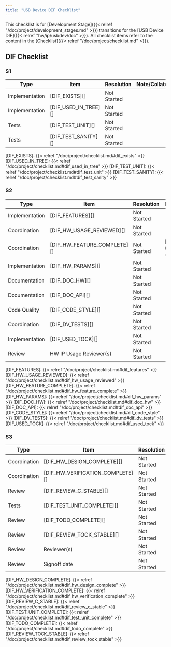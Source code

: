 ```yaml
---
title: "USB Device DIF Checklist"
---
```


This checklist is for [Development Stage]({{< relref "/doc/project/development_stages.md" >}}) transitions for the [USB Device DIF]({{< relref "hw/ip/usbdev/doc" >}}).
All checklist items refer to the content in the [Checklist]({{< relref "/doc/project/checklist.md" >}}).

## DIF Checklist

### S1

Type           | Item                 | Resolution  | Note/Collaterals
---------------|----------------------|-------------|------------------
Implementation | [DIF_EXISTS][]       | Not Started |
Implementation | [DIF_USED_IN_TREE][] | Not Started |
Tests          | [DIF_TEST_UNIT][]    | Not Started |
Tests          | [DIF_TEST_SANITY][]  | Not Started |

[DIF_EXISTS]:       {{< relref "/doc/project/checklist.md#dif_exists" >}}
[DIF_USED_IN_TREE]: {{< relref "/doc/project/checklist.md#dif_used_in_tree" >}}
[DIF_TEST_UNIT]:    {{< relref "/doc/project/checklist.md#dif_test_unit" >}}
[DIF_TEST_SANITY]:  {{< relref "/doc/project/checklist.md#dif_test_sanity" >}}

### S2

Type           | Item                        | Resolution  | Note/Collaterals
---------------|-----------------------------|-------------|------------------
Implementation | [DIF_FEATURES][]            | Not Started |
Coordination   | [DIF_HW_USAGE_REVIEWED][]   | Not Started |
Coordination   | [DIF_HW_FEATURE_COMPLETE][] | Not Started | [HW Dashboard]({{< relref "hw" >}})
Implementation | [DIF_HW_PARAMS][]           | Not Started |
Documentation  | [DIF_DOC_HW][]              | Not Started |
Documentation  | [DIF_DOC_API][]             | Not Started |
Code Quality   | [DIF_CODE_STYLE][]          | Not Started |
Coordination   | [DIF_DV_TESTS][]            | Not Started |
Implementation | [DIF_USED_TOCK][]           | Not Started |
Review         | HW IP Usage Reviewer(s)     | Not Started |

[DIF_FEATURES]:            {{< relref "/doc/project/checklist.md#dif_features" >}}
[DIF_HW_USAGE_REVIEWED]:   {{< relref "/doc/project/checklist.md#dif_hw_usage_reviewed" >}}
[DIF_HW_FEATURE_COMPLETE]: {{< relref "/doc/project/checklist.md#dif_hw_feature_complete" >}}
[DIF_HW_PARAMS]:           {{< relref "/doc/project/checklist.md#dif_hw_params" >}}
[DIF_DOC_HW]:              {{< relref "/doc/project/checklist.md#dif_doc_hw" >}}
[DIF_DOC_API]:             {{< relref "/doc/project/checklist.md#dif_doc_api" >}}
[DIF_CODE_STYLE]:          {{< relref "/doc/project/checklist.md#dif_code_style" >}}
[DIF_DV_TESTS]:            {{< relref "/doc/project/checklist.md#dif_dv_tests" >}}
[DIF_USED_TOCK]:           {{< relref "/doc/project/checklist.md#dif_used_tock" >}}

### S3

Type           | Item                             | Resolution  | Note/Collaterals
---------------|----------------------------------|-------------|------------------
Coordination   | [DIF_HW_DESIGN_COMPLETE][]       | Not Started |
Coordination   | [DIF_HW_VERIFICATION_COMPLETE][] | Not Started |
Review         | [DIF_REVIEW_C_STABLE][]          | Not Started |
Tests          | [DIF_TEST_UNIT_COMPLETE][]       | Not Started |
Review         | [DIF_TODO_COMPLETE][]            | Not Started |
Review         | [DIF_REVIEW_TOCK_STABLE][]       | Not Started |
Review         | Reviewer(s)                      | Not Started |
Review         | Signoff date                     | Not Started |

[DIF_HW_DESIGN_COMPLETE]:       {{< relref "/doc/project/checklist.md#dif_hw_design_complete" >}}
[DIF_HW_VERIFICATION_COMPLETE]: {{< relref "/doc/project/checklist.md#dif_hw_verification_complete" >}}
[DIF_REVIEW_C_STABLE]:          {{< relref "/doc/project/checklist.md#dif_review_c_stable" >}}
[DIF_TEST_UNIT_COMPLETE]:       {{< relref "/doc/project/checklist.md#dif_test_unit_complete" >}}
[DIF_TODO_COMPLETE]:            {{< relref "/doc/project/checklist.md#dif_todo_complete" >}}
[DIF_REVIEW_TOCK_STABLE]:       {{< relref "/doc/project/checklist.md#dif_review_tock_stable" >}}
